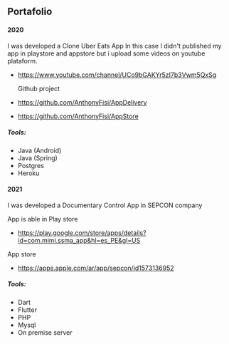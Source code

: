 ## Portafolio

#### 2020

I was developed a Clone Uber Eats App 
In this case I didn't published my app in playstore and appstore but i upload some videos on youtube plataform.

- https://www.youtube.com/channel/UCo9bGAKYr5zI7b3Vwm5QxSg

	Github project

- https://github.com/AnthonyFisi/AppDelivery
- https://github.com/AnthonyFisi/AppStore

##### Tools:

- Java (Android)
- Java (Spring)
- Postgres 
- Heroku



#### 2021

I was developed a Documentary Control App in SEPCON company 

App is able in Play store 
- https://play.google.com/store/apps/details?id=com.mimi.ssma_app&hl=es_PE&gl=US

App store
- https://apps.apple.com/ar/app/sepcon/id1573136952


##### Tools:
- Dart
- Flutter
- PHP
- Mysql
- On premise server
